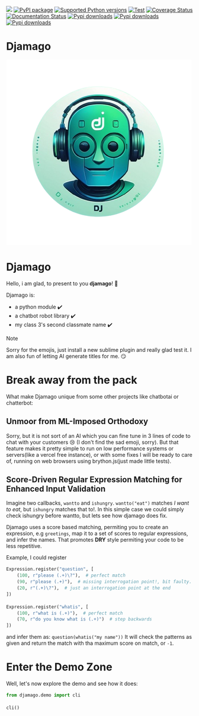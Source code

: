 [![](https://img.shields.io/badge/code%20style-black-000000.svg)](https://github.com/psf/black)
[![PyPI package](https://badge.fury.io/py/djamago.svg)](https://pypi.org/project/djamago)
[![Supported Python versions](https://img.shields.io/pypi/pyversions/djamago)](https://pypi.org/project/djamago)
[![Test](https://github.com/ken-morel/djamago/actions/workflows/test.yml/badge.svg)](https://github.com/ken-morel/djamago/actions/workflows/test.yml)
[![Coverage Status](https://coveralls.io/repos/github/ken-morel/djamago/badge.svg?branch=main&cache=3000)](https://coveralls.io/github/ken-morel/djamago?branch=main)
[![Documentation Status](https://readthedocs.org/projects/djamago/badge/?version=latest)](https://djamago.readthedocs.io)
[![Pypi downloads](https://img.shields.io/pypi/dd/djamago)](https://pypi.org/project/djamago)
[![Pypi downloads](https://img.shields.io/pypi/dw/djamago)](https://pypi.org/project/djamago)
[![Pypi downloads](https://img.shields.io/pypi/dm/djamago)](https://pypi.org/project/djamago)

<p align="center">
    <h1>Djamago</h1>
    <img src="https://github.com/ken-morel/djamago/blob/main/djamago.png?raw=true" alt="djamago logo" />
</p>

# Djamago

Hello, i am glad, to present to you **djamago**! :clap:

Djamago is:
- a python module :heavy_check_mark:
- a chatbot robot library :heavy_check_mark:
- my class 3's second classmate name :heavy_check_mark:

> [!NOTE]
> Sorry for the emojis, just install a new sublime plugin and really glad test it.
> I am also fun of letting AI generate titles for me. :smirk:

# Break away from the pack

What make Djamago unique from some other projects like chatbotai or chatterbot:

## Unmoor from ML-Imposed Orthodoxy

Sorry, but it is not sort of an AI which you can fine tune in 3 lines of code
to chat with your customers :cry: (I don't find the sad emoji, sorry). But that feature makes it pretty simple
to run on low performance systems or servers(like a vercel free instance), or with some fixes I will be ready
to care of, running on web browsers using brython.js(just made little tests).

## Score-Driven Regular Expression Matching for Enhanced Input Validation

Imagine two callbacks, `wantto` and `ishungry`.
`wantto("eat")` matches _I want to eat_, but `ishungry` matches that to!.
In this simple case we could simply check ishungry before wantto, but lets see how djamago does fix.

Djamago uses a score based matching, permiting you to create an expression, e.g `greetings`,
map it to a set of scores to regular expressions, and infer the names.
That promotes **DRY** style permiting your code to be less repetitive.

Example, I could register

```python
Expression.register("question", [
    (100, r"please (.+)\?"),  # perfect match
    (90, r"please (.+)"),  # missing interrogation point!, bit faulty.
    (20, r"(.+)\?"),  # just an interrogation point at the end
])

Expression.register("whatis", [
    (100, r"what is (.+)"),  # perfect match
    (70, r"do you know what is (.+)")  # step backwards
])
```

and infer them as: `question(whatis("my name"))`
It will check the patterns as given and return the match with tha maximum score on match, or `-1`.

# Enter the Demo Zone

Well, let's now explore the demo and see how it does:

```python
from djamago.demo import cli

cli()
```

```

```
